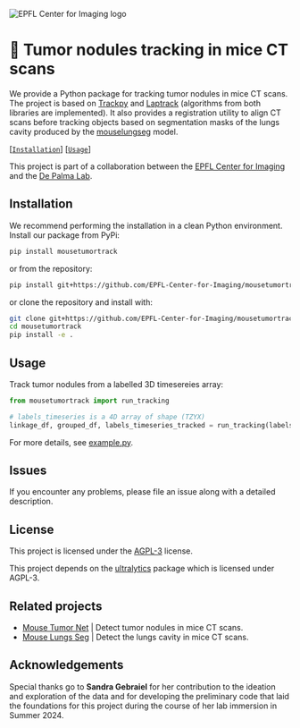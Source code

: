 ![EPFL Center for Imaging logo](https://imaging.epfl.ch/resources/logo-for-gitlab.svg)
# 💫 Tumor nodules tracking in mice CT scans

We provide a Python package for tracking tumor nodules in mice CT scans. The project is based on [Trackpy](https://github.com/soft-matter/trackpy) and [Laptrack](https://github.com/yfukai/laptrack/tree/main) (algorithms from both libraries are implemented). It also provides a registration utility to align CT scans before tracking objects based on segmentation masks of the lungs cavity produced by the [mouselungseg](https://gitlab.com/epfl-center-for-imaging/mouselungseg) model.

[[`Installation`](#installation)] [[`Usage`](#usage)]

This project is part of a collaboration between the [EPFL Center for Imaging](https://imaging.epfl.ch/) and the [De Palma Lab](https://www.epfl.ch/labs/depalma-lab/).

## Installation

We recommend performing the installation in a clean Python environment. Install our package from PyPi:

```sh
pip install mousetumortrack
```

or from the repository:

```sh
pip install git+https://github.com/EPFL-Center-for-Imaging/mousetumortrack.git
```

or clone the repository and install with:

```sh
git clone git+https://github.com/EPFL-Center-for-Imaging/mousetumortrack.git
cd mousetumortrack
pip install -e .
```

## Usage

Track tumor nodules from a labelled 3D timesereies array:

```py
from mousetumortrack import run_tracking

# labels_timeseries is a 4D array of shape (TZYX)
linkage_df, grouped_df, labels_timeseries_tracked = run_tracking(labels_timeseries)
```

For more details, see [example.py](./scripts/example.py).

## Issues

If you encounter any problems, please file an issue along with a detailed description.

## License

This project is licensed under the [AGPL-3](LICENSE) license.

This project depends on the [ultralytics](https://github.com/ultralytics/ultralytics) package which is licensed under AGPL-3.

## Related projects

- [Mouse Tumor Net](https://github.com/EPFL-Center-for-Imaging/mousetumornet) | Detect tumor nodules in mice CT scans.
- [Mouse Lungs Seg](https://github.com/EPFL-Center-for-Imaging/mouselungseg) | Detect the lungs cavity in mice CT scans.

## Acknowledgements

Special thanks go to **Sandra Gebraiel** for her contribution to the ideation and exploration of the data and for developing the preliminary code that laid the foundations for this project during the course of her lab immersion in Summer 2024.